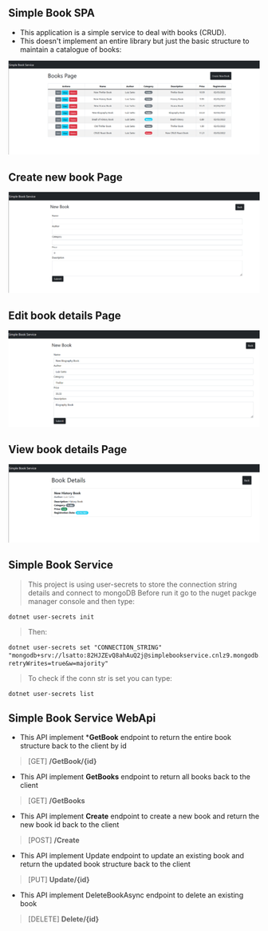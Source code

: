 
Simple Book SPA
---
* This application is a simple service to deal with books (CRUD).
* This doesn't implement an entire library but just the basic structure to maintain a catalogue of books:

![image](https://github.com/luiz-satto/SimpleBookService/blob/main/Assets/simple-book-service-home.PNG)

## Create new book Page

![image](https://github.com/luiz-satto/SimpleBookService/blob/main/Assets/simple-book-service-create-new-book.PNG)

## Edit book details Page

![image](https://github.com/luiz-satto/SimpleBookService/blob/main/Assets/simple-book-service-edit-a-book.PNG)

## View book details Page

![image](https://github.com/luiz-satto/SimpleBookService/blob/main/Assets/simple-book-service-view-book-details.PNG)

Simple Book Service
---
> This project is using user-secrets to store the connection string details and connect to mongoDB
> Before run it go to the nuget packge manager console and then type:
```
dotnet user-secrets init
```

> Then:
```
dotnet user-secrets set "CONNECTION_STRING" "mongodb+srv://lsatto:82HJZEvQ8ahAuQ2j@simplebookservice.cnlz9.mongodb.net/SimpleBookServiceDb?retryWrites=true&w=majority"
```

> To check if the conn str is set you can type:
```
dotnet user-secrets list
```

Simple Book Service WebApi
---
* This API implement ***GetBook** endpoint to return the entire book structure back to the client by id
> [GET] **/GetBook/{id}**

* This API implement **GetBooks** endpoint to return all books back to the client
> [GET] **/GetBooks**

* This API implement **Create** endpoint to create a new book and return the new book id back to the client
> [POST] **/Create**

* This API implement Update endpoint to update an existing book and return the updated book structure back to the client
> [PUT] **Update/{id}**

* This API implement DeleteBookAsync endpoint to delete an existing book
> [DELETE] **Delete/{id}**
